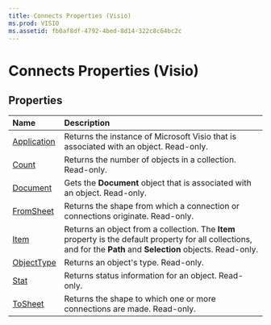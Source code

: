 ```yaml
---
title: Connects Properties (Visio)
ms.prod: VISIO
ms.assetid: fb0af8df-4792-4bed-8d14-322c8c64bc2c
---
```



# Connects Properties (Visio)

## Properties



|**Name**|**Description**|
|:-----|:-----|
|[Application](connects-application-property-visio.md)|Returns the instance of Microsoft Visio that is associated with an object. Read-only.|
|[Count](connects-count-property-visio.md)|Returns the number of objects in a collection. Read-only.|
|[Document](connects-document-property-visio.md)|Gets the  **Document** object that is associated with an object. Read-only.|
|[FromSheet](connects-fromsheet-property-visio.md)|Returns the shape from which a connection or connections originate. Read-only.|
|[Item](connects-item-property-visio.md)|Returns an object from a collection. The  **Item** property is the default property for all collections, and for the **Path** and **Selection** objects. Read-only.|
|[ObjectType](connects-objecttype-property-visio.md)|Returns an object's type. Read-only.|
|[Stat](connects-stat-property-visio.md)|Returns status information for an object. Read-only.|
|[ToSheet](connects-tosheet-property-visio.md)|Returns the shape to which one or more connections are made. Read-only.|

